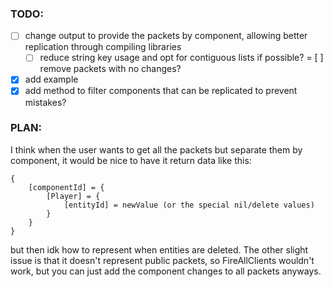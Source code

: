 ### TODO:
- [ ] change output to provide the packets by component, allowing better replication through compiling libraries
    - [ ] reduce string key usage and opt for contiguous lists if possible?
= [ ] remove packets with no changes?
- [x] add example
- [x] add method to filter components that can be replicated to prevent mistakes?

### PLAN:
I think when the user wants to get all the packets but separate them by component, it would be nice to have it return data like this:
```luau
{
    [componentId] = {
        [Player] = {
            [entityId] = newValue (or the special nil/delete values)
        }
    }
}
```
but then idk how to represent when entities are deleted. The other slight issue is that it doesn't represent public packets, so FireAllClients wouldn't work, but you can just add the component changes to all packets anyways.